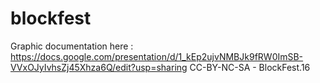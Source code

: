 # blockfest

Graphic documentation here : https://docs.google.com/presentation/d/1_kEp2ujvNMBJk9fRW0ImSB-VVxOJyIvhsZj45Xhza6Q/edit?usp=sharing
CC-BY-NC-SA - BlockFest.16
